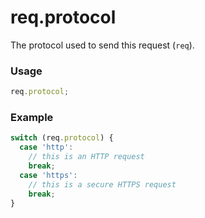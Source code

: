 # req.protocol
The protocol used to send this request (`req`).

### Usage
```javascript
req.protocol;
```

### Example

```js
switch (req.protocol) {
  case 'http':
    // this is an HTTP request
    break;
  case 'https':
    // this is a secure HTTPS request
    break;
}
```




<docmeta name="displayName" value="req.protocol">

